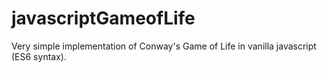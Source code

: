 # javascriptGameofLife

Very simple implementation of Conway's Game of Life in vanilla javascript (ES6 syntax).
